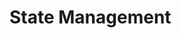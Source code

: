 # State Management
<!--
TODO:
Explain how Hyperflux, etc works internally
Task: https://github.com/ir-engine/developer-docs/issues/72
-->
